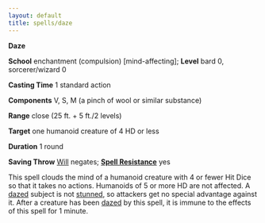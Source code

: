 ```yaml
---
layout: default
title: spells/daze
---
```

 **Daze**

**School** enchantment (compulsion) [mind-affecting]; **Level** bard 0, sorcerer/wizard 0

**Casting Time** 1 standard action

**Components** V, S, M (a pinch of wool or similar substance)

**Range** close (25 ft. + 5 ft./2 levels)

**Target** one humanoid creature of 4 HD or less

**Duration** 1 round

**Saving Throw** [Will](../combat#_will) negates; **[Spell Resistance](../glossary#_spell-resistance)** yes

This spell clouds the mind of a humanoid creature with 4 or fewer Hit Dice so that it takes no actions. Humanoids of 5 or more HD are not affected. A [dazed](../glossary#_dazed) subject is not [stunned](../glossary#_stunned), so attackers get no special advantage against it. After a creature has been [dazed](../glossary#_dazed) by this spell, it is immune to the effects of this spell for 1 minute.

